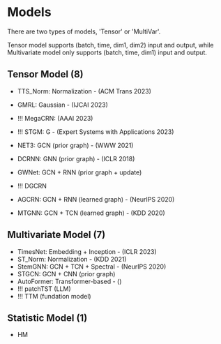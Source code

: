 # Models

There are two types of models, 'Tensor' or 'MultiVar'.

Tensor model supports (batch, time, dim1, dim2) input and output, while Multivariate model only supports (batch, time, dim1) input and output.

## Tensor Model (8)
+ TTS_Norm: Normalization - (ACM Trans 2023)
+ GMRL:  Gaussian  - (IJCAI 2023)
+ !!! MegaCRN: (AAAI 2023)
+ !!! STGM: G - (Expert Systems with Applications 2023)

+ NET3:  GCN       (prior graph) - (WWW 2021)
+ DCRNN: GNN       (prior graph) - (ICLR 2018)
+ GWNet: GCN + RNN (prior graph + update)
+ !!! DGCRN

+ AGCRN: GCN + RNN (learned graph) - (NeurIPS 2020)
+ MTGNN: GCN + TCN (learned graph) - (KDD 2020)

## Multivariate Model (7)
+ TimesNet: Embedding + Inception - (ICLR 2023)
+ ST_Norm:  Normalization         - (KDD 2021)
+ StemGNN:  GCN + TCN + Spectral  - (NeurIPS 2020)
+ STGCN: GCN + CNN (prior graph)
+ AutoFormer: Transformer-based - ()
+ !!! patchTST  (LLM)
+ !!! TTM   (fundation model)

## Statistic Model (1)
+ HM